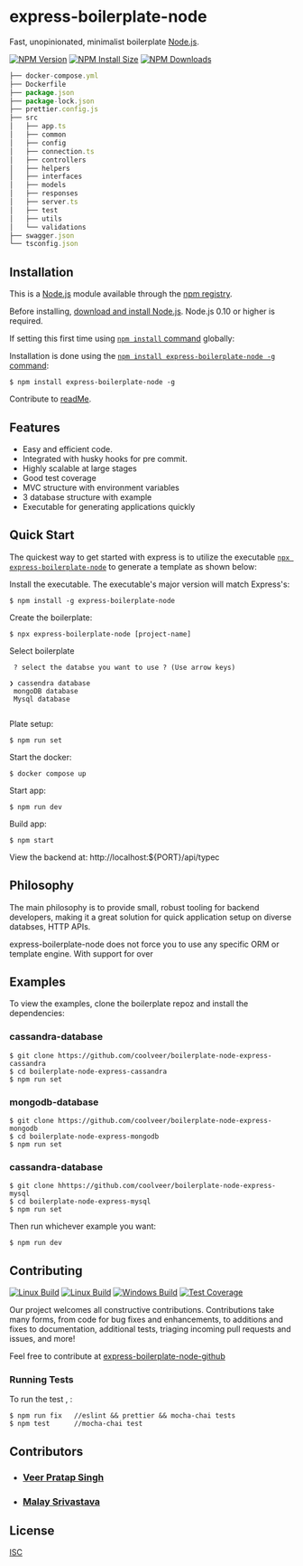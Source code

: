 #  express-boilerplate-node
  Fast, unopinionated, minimalist boilerplate [Node.js](http://nodejs.org).

  [![NPM Version][npm-version-image]][npm-url]
  [![NPM Install Size][npm-install-size-image]][npm-install-size-url]
  [![NPM Downloads][npm-downloads-image]][npm-downloads-url]

```js
├── docker-compose.yml
├── Dockerfile
├── package.json
├── package-lock.json
├── prettier.config.js
├── src
│   ├── app.ts
│   ├── common
│   ├── config
│   ├── connection.ts
│   ├── controllers
│   ├── helpers
│   ├── interfaces
│   ├── models
│   ├── responses
│   ├── server.ts
│   ├── test
│   ├── utils
│   └── validations
├── swagger.json
└── tsconfig.json

```

## Installation

This is a [Node.js](https://nodejs.org/en/) module available through the
[npm registry](https://www.npmjs.com/).

Before installing, [download and install Node.js](https://nodejs.org/en/download/).
Node.js 0.10 or higher is required.

If setting this first time using
[`npm install` command](https://docs.npmjs.com/getting-started/installing-npm-packages-locally) globally:

Installation is done using the
[`npm install express-boilerplate-node -g` command](https://docs.npmjs.com/getting-started/installing-npm-packages-locally):

```console
$ npm install express-boilerplate-node -g
```

Contribute to [readMe](https://github.com/coolveer/express-boilerplate-node).


## Features

  * Easy and efficient code.
  * Integrated with husky hooks for pre commit.
  * Highly scalable at large stages
  * Good test coverage
  * MVC structure with environment variables
  * 3 database structure with example
  * Executable for generating applications quickly



## Quick Start

  The quickest way to get started with express is to utilize the executable [`npx express-boilerplate-node`](https://github.com/expressjs/generator) to generate a template as shown below:

  Install the executable. The executable's major version will match Express's:

```console
$ npm install -g express-boilerplate-node
```

  Create the boilerplate:

```console
$ npx express-boilerplate-node [project-name]
```
 Select boilerplate

 ```console
  ? select the databse you want to use ? (Use arrow keys)
  
❯ cassendra database 
  mongoDB database 
  Mysql database 


 ```

  Plate setup:

```console
$ npm run set
```

  Start the docker:

```console
$ docker compose up
```
  Start app:

```console
$ npm run dev
```  
Build app:

```console
$ npm start
```

  View the backend at: http://localhost:${PORT}/api/typec

## Philosophy

  The main philosophy is to provide small, robust tooling for backend developers, making it a great solution for quick application setup on diverse databses,
  HTTP APIs.

  express-boilerplate-node does not force you to use any specific ORM or template engine. With support for over

## Examples

  To view the examples, clone the boilerplate repoz and install the dependencies:

### cassandra-database
```console
$ git clone https://github.com/coolveer/boilerplate-node-express-cassandra
$ cd boilerplate-node-express-cassandra
$ npm run set
```

### mongodb-database
```console
$ git clone https://github.com/coolveer/boilerplate-node-express-mongodb
$ cd boilerplate-node-express-mongodb
$ npm run set
```

### cassandra-database
```console
$ git clone hhttps://github.com/coolveer/boilerplate-node-express-mysql
$ cd boilerplate-node-express-mysql
$ npm run set

```

  Then run whichever example you want:

```console
$ npm run dev
```

## Contributing

  [![Linux Build][github-actions-ci-image]][github-actions-ci-url]
  [![Linux Build][github-actions-ci-image-1]][github-actions-ci-url]
  [![Windows Build][appveyor-image]][appveyor-url]
  [![Test Coverage][coveralls-image]][coveralls-url]

Our project welcomes all constructive contributions. Contributions take many forms,
from code for bug fixes and enhancements, to additions and fixes to documentation, additional
tests, triaging incoming pull requests and issues, and more!

Feel free to contribute at [express-boilerplate-node-github](https://github.com/coolveer/express-boilerplate-node) 


### Running Tests

To run the test , :

```console
$ npm run fix   //eslint && prettier && mocha-chai tests
$ npm test      //mocha-chai test
```

## Contributors

* ### [Veer Pratap Singh](https://github.com/coolveer)

* ### [Malay Srivastava](https://github.com/malaysrivastava)



## License

  [ISC](LICENSE)


[appveyor-image]: https://badgen.net/appveyor/ci/dougwilson/express/master?label=windows
[appveyor-url]: https://ci.appveyor.com/project/dougwilson/express
[coveralls-image]: https://badgen.net/coveralls/c/github/expressjs/express/master
[coveralls-url]: https://coveralls.io/r/expressjs/express?branch=master
[github-actions-ci-image]: https://badgen.net/github/checks/expressjs/express/master?label=linux
[github-actions-ci-image-1]: https://badgen.net/github/checks/expressjs/express/master?label=mac
[github-actions-ci-url]: https://github.com/expressjs/express/actions/workflows/ci.yml
[npm-downloads-image]: https://badgen.net/badge/npm/v18/purple
[npm-downloads-url]: https://npmcharts.com/compare/express?minimal=true
[npm-install-size-image]: https://badgen.net/badge/size/2.98kb/purple
[npm-install-size-url]: https://packagephobia.com/result?p=express
[npm-url]: https://npmjs.org/package/express
[npm-version-image]: https://badgen.net/badge/downloads/500+/purple
